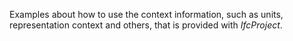 Examples about how to use the context information, such as units, representation context and others, that is provided with _IfcProject_.
